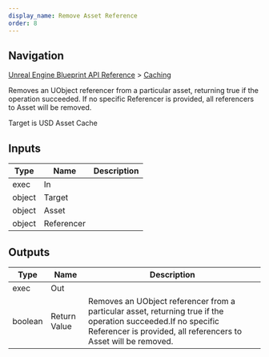 ```yaml
---
display_name: Remove Asset Reference
order: 8
---
```

## Navigation

[Unreal Engine Blueprint API Reference](https://dev.epicgames.com/documentation/en-us/unreal-engine/BlueprintAPI) > [Caching](https://dev.epicgames.com/documentation/en-us/unreal-engine/BlueprintAPI/Caching)

Removes an UObject referencer from a particular asset, returning true if the operation succeeded.
If no specific Referencer is provided, all referencers to Asset will be removed.

Target is USD Asset Cache

## Inputs

| Type | Name | Description |
| --- | --- | --- |
| exec | In |  |
| object | Target |  |
| object | Asset |  |
| object | Referencer |  |

## Outputs

| Type | Name | Description |
| --- | --- | --- |
| exec | Out |  |
| boolean | Return Value | Removes an UObject referencer from a particular asset, returning true if the operation succeeded.If no specific Referencer is provided, all referencers to Asset will be removed. |
